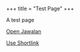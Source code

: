 +++
title = "Test Page"
+++

A test page

<a href="jawalan://open/?module=module_a">Open Jawalan</a>

<a href="https://cf9n.app.link?module=module_a">Use Shortlink</a>


